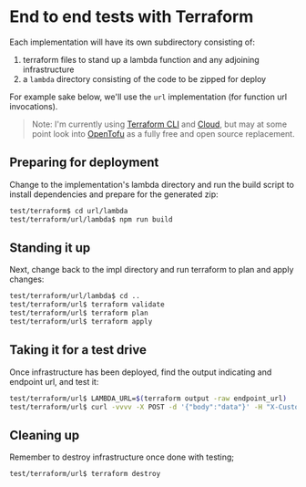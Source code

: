 # End to end tests with Terraform

Each implementation will have its own subdirectory consisting of:

1. terraform files to stand up a lambda function and any adjoining infrastructure
2. a `lambda` directory consisting of the code to be zipped for deploy

For example sake below, we'll use the `url` implementation (for function url invocations).

> Note: I'm currently using [Terraform CLI](https://developer.hashicorp.com/terraform/cli) and [Cloud](https://app.terraform.io/app), but may at some point look into [OpenTofu](https://opentofu.org/) as a fully free and open source replacement.

## Preparing for deployment

Change to the implementation's lambda directory and run the build script to install dependencies and prepare for the generated zip:

```bash
test/terraform$ cd url/lambda
test/terraform/url/lambda$ npm run build
```

## Standing it up

Next, change back to the impl directory and run terraform to plan and apply changes:

```bash
test/terraform/url/lambda$ cd ..
test/terraform/url$ terraform validate
test/terraform/url$ terraform plan
test/terraform/url$ terraform apply
```

## Taking it for a test drive

Once infrastructure has been deployed, find the output indicating and endpoint url, and test it:

```bash
test/terraform/url$ LAMBDA_URL=$(terraform output -raw endpoint_url)
test/terraform/url$ curl -vvvv -X POST -d '{"body":"data"}' -H "X-Custom-Headers: stuff" "$LAMBDA_URL/some/path?and=query&string=values"
```

## Cleaning up

Remember to destroy infrastructure once done with testing;

```bash
test/terraform/url$ terraform destroy
```
